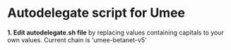# Autodelegate script for Umee

**1. Edit autodelegate.sh file** by replacing values containing capitals to your own values. Current chain is 'umee-betanet-v5'
